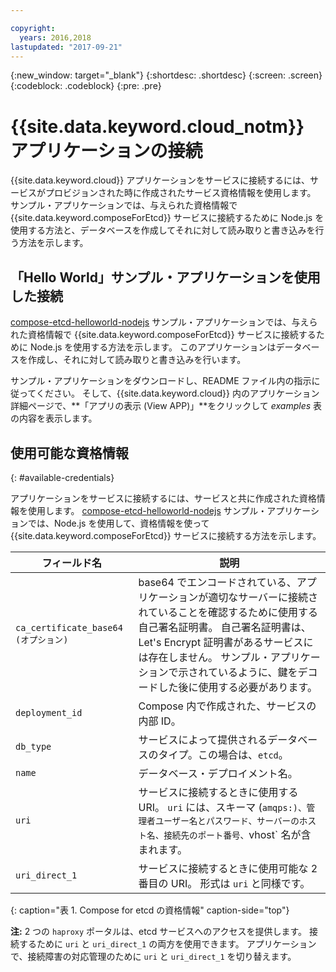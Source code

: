 ```yaml
---

copyright:
  years: 2016,2018
lastupdated: "2017-09-21"
---
```


{:new_window: target="_blank"}
{:shortdesc: .shortdesc}
{:screen: .screen}
{:codeblock: .codeblock}
{:pre: .pre}

# {{site.data.keyword.cloud_notm}} アプリケーションの接続

{{site.data.keyword.cloud}} アプリケーションをサービスに接続するには、サービスがプロビジョンされた時に作成されたサービス資格情報を使用します。 サンプル・アプリケーションでは、与えられた資格情報で {{site.data.keyword.composeForEtcd}} サービスに接続するために Node.js を使用する方法と、データベースを作成してそれに対して読み取りと書き込みを行う方法を示します。

## 「Hello World」サンプル・アプリケーションを使用した接続

[compose-etcd-helloworld-nodejs](https://github.com/IBM-Cloud/compose-etcd-helloworld-nodejs) サンプル・アプリケーションでは、与えられた資格情報で {{site.data.keyword.composeForEtcd}} サービスに接続するために Node.js を使用する方法を示します。 このアプリケーションはデータベースを作成し、それに対して読み取りと書き込みを行います。

サンプル・アプリケーションをダウンロードし、README ファイル内の指示に従ってください。 そして、{{site.data.keyword.cloud}} 内のアプリケーション詳細ページで、**「アプリの表示 (View APP)」**をクリックして *examples* 表の内容を表示します。

## 使用可能な資格情報
{: #available-credentials}

アプリケーションをサービスに接続するには、サービスと共に作成された資格情報を使用します。 [compose-etcd-helloworld-nodejs](https://github.com/IBM-Cloud/compose-etcd-helloworld-nodejs) サンプル・アプリケーションでは、Node.js を使用して、資格情報を使って {{site.data.keyword.composeForEtcd}} サービスに接続する方法を示します。

|フィールド名|説明|
|----------|-----------|
|`ca_certificate_base64` `(オプション)`|base64 でエンコードされている、アプリケーションが適切なサーバーに接続されていることを確認するために使用する自己署名証明書。 自己署名証明書は、Let's Encrypt 証明書があるサービスには存在しません。 サンプル・アプリケーションで示されているように、鍵をデコードした後に使用する必要があります。|
|`deployment_id`|Compose 内で作成された、サービスの内部 ID。|
|`db_type`|サービスによって提供されるデータベースのタイプ。この場合は、`etcd`。|
|`name`|データベース・デプロイメント名。|
|`uri`|サービスに接続するときに使用する URI。 `uri` には、スキーマ (`amqps:)、管理者ユーザー名とパスワード、サーバーのホスト名、接続先のポート番号、`vhost` 名が含まれます。|
|`uri_direct_1`|サービスに接続するときに使用可能な 2 番目の URI。 形式は `uri` と同様です。|
{: caption="表 1. Compose for etcd の資格情報" caption-side="top"}

**注:** 2 つの `haproxy` ポータルは、etcd サービスへのアクセスを提供します。 接続するために `uri` と `uri_direct_1` の両方を使用できます。 アプリケーションで、接続障害の対応管理のために `uri` と `uri_direct_1` を切り替えます。
